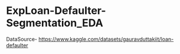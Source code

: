 # ExpLoan-Defaulter-Segmentation_EDA

DataSource- https://www.kaggle.com/datasets/gauravduttakiit/loan-defaulter
